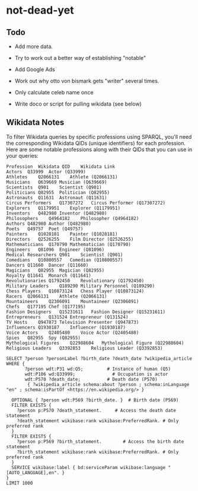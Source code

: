 # not-dead-yet

## Todo

 * Add more data.  

 * Try to work out a better way of establishing "notable"

 * Add Google Ads

 * Work out why otto von bismark gets "writer" several times.

 * Only calculate celeb name once

 * Write doco or script for pulling wikidata (see below)

## Wikidata Notes

To filter Wikidata queries by specific professions using SPARQL, you'll need the corresponding Wikidata QIDs (unique identifiers) for each profession. Here are some notable professions along with their QIDs that you can use in your queries:

```
Profession	Wikidata QID	Wikidata Link
Actors	Q33999	Actor (Q33999)
Athletes	Q2066131	Athlete (Q2066131)
Musicians	Q639669	Musician (Q639669)
Scientists	Q901	Scientist (Q901)
Politicians	Q82955	Politician (Q82955)
Astronauts	Q11631	Astronaut (Q11631)
Circus Performers	Q17307272	Circus Performer (Q17307272)
Explorers	Q1179951	Explorer (Q1179951)
Inventors	Q482980	Inventor (Q482980)
Philosophers	Q4964182	Philosopher (Q4964182)
Authors	Q482980	Author (Q482980)
Poets	Q49757	Poet (Q49757)
Painters	Q1028181	Painter (Q1028181)
Directors	Q2526255	Film Director (Q2526255)
Mathematicians	Q170790	Mathematician (Q170790)
Engineers	Q81096	Engineer (Q81096)
Medical Researchers	Q901	Scientist (Q901)
Comedians	Q10800557	Comedian (Q10800557)
Dancers	Q11660	Dancer (Q11660)
Magicians	Q82955	Magician (Q82955)
Royalty	Q11641	Monarch (Q11641)
Revolutionaries	Q1792450	Revolutionary (Q1792450)
Military Leaders	Q189290	Military Personnel (Q189290)
Chess Players	Q10873124	Chess Player (Q10873124)
Racers	Q2066131	Athlete (Q2066131)
Mountaineers	Q2306091	Mountaineer (Q2306091)
Chefs	Q177195	Chef (Q177195)
Fashion Designers	Q15231611	Fashion Designer (Q15231611)
Entrepreneurs	Q131524	Entrepreneur (Q131524)
TV Hosts	Q947873	Television Presenter (Q947873)
Influencers	Q1930187	Influencer (Q1930187)
Voice Actors	Q2405480	Voice Actor (Q2405480)
Spies	Q82955	Spy (Q82955)
Mythological Figures	Q22988604	Mythological Figure (Q22988604)
Religious Leaders	Q3392853	Religious Leader (Q3392853)
```


```
SELECT ?person ?personLabel ?birth_date ?death_date ?wikipedia_article
WHERE {
       ?person wdt:P31 wd:Q5;         # Instance of human (Q5)
       wdt:P106 wd:Q33999;              # Occupation is actor
       wdt:P570 ?death_date;          # Death date (P570)
        { ?wikipedia_article schema:about ?person ; schema:inLanguage "en" ; schema:isPartOf <https://en.wikipedia.org/> }

  OPTIONAL { ?person wdt:P569 ?birth_date. }  # Birth date (P569)
  FILTER EXISTS {
    ?person p:P570 ?death_statement.     # Access the death date statement
    ?death_statement wikibase:rank wikibase:PreferredRank. # Only preferred rank
  }
  FILTER EXISTS {
    ?person p:P569 ?birth_statement.        # Access the birth date statement
    ?birth_statement wikibase:rank wikibase:PreferredRank. # Only preferred rank
  }
  SERVICE wikibase:label { bd:serviceParam wikibase:language "[AUTO_LANGUAGE],en". }
}
LIMIT 1000
```

